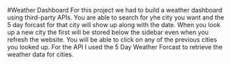 #Weather Dashboard
For this project we had to build a weather dashboard using third-party APIs. You are able to search for yhe city you want and the 5 day forcast for that city will show up along with the date. When you look up a new city the first will be stored below the sidebar even when you refresh the website. You will be able to click on any of the previous cities you looked up. For the API I used the 5 Day Weather Forcast to retrieve the weather data for cities. 